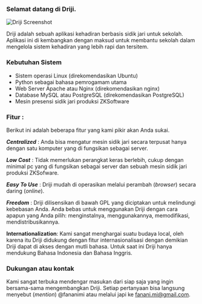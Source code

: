 ### Selamat datang di Driji.

![Driji Screenshot](https://raw.githubusercontent.com/fananimi/driji/master/driji/static/img/screenshots/driji_attendance_report.png)

Driji adalah sebuah aplikasi kehadiran berbasis sidik jari untuk sekolah. Aplikasi ini di kembangkan dengan maksud untuk membantu sekolah dalam mengelola sistem kehadiran yang lebih rapi dan tersitem.

### Kebutuhan Sistem

* Sistem operasi Linux (direkomendasikan Ubuntu)
* Python sebagai bahasa pemrogamam utama
* Web Server Apache atau Nginx (direkomendasikan nginx)
* Database MySQL atau PostgreSQL (direkomendasikan PostgreSQL)
* Mesin presensi sidik jari produksi ZKSoftware

### Fitur :
Berikut ini adalah beberapa fitur yang kami pikir akan Anda sukai.

***Centralized*** :
Anda bisa mengatur mesin sidik jari secara terpusat hanya dengan satu komputer yang di fungsikan sebagai server.

***Low Cost*** :
Tidak memerlukan perangkat keras berlebih, cukup dengan minimal pc yang di fungsikan sebagai server dan sebuah mesin sidik jari produksi ZKSofware.

***Easy To Use*** :
Driji mudah di operasikan melalui perambah (*browser*) secara daring (*online*).

***Freedom*** :
Driji dilisensikan di bawah GPL yang diciptakan untuk melindungi kebebasan Anda. Anda bebas untuk menggunakan Driji dengan cara apapun yang Anda pilih: menginstalnya, menggunakannya, memodifikasi, mendistribusikannya.

**Internationalization**:
Kami sangat menghargai suatu budaya local, oleh karena itu Driji didukung dengan fitur internasionalisasi dengan demikian Driji dapat di akses dengan mutli bahasa. Untuk saat ini Driji hanya mendukung Bahasa Indonesia dan Bahasa Inggris.

### Dukungan atau kontak
Kami sangat terbuka mendengar masukan dari siap saja yang ingin bersama-sama mengembangkan Driji. Setiap pertanyaan bisa langsung menyebut (*mention*) @fananimi  atau melalui japi ke fanani.mi@gmail.com.
